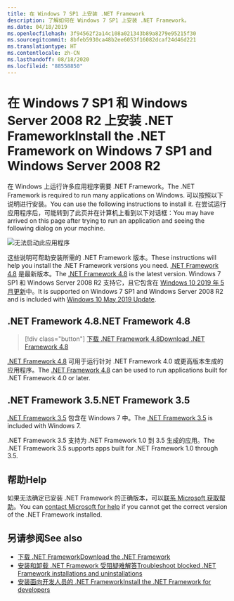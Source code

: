 ```yaml
---
title: 在 Windows 7 SP1 上安装 .NET Framework
description: 了解如何在 Windows 7 SP1 上安装 .NET Framework。
ms.date: 04/18/2019
ms.openlocfilehash: 3f94562f2a14c108a021343b89a8279e95215f30
ms.sourcegitcommit: 8bfeb5930ca48b2ee6053f16082dcaf24d46d221
ms.translationtype: HT
ms.contentlocale: zh-CN
ms.lasthandoff: 08/18/2020
ms.locfileid: "88558850"
---
```

# <a name="install-the-net-framework-on-windows-7-sp1-and-windows-server-2008-r2"></a><span data-ttu-id="36c0e-103">在 Windows 7 SP1 和 Windows Server 2008 R2 上安装 .NET Framework</span><span class="sxs-lookup"><span data-stu-id="36c0e-103">Install the .NET Framework on Windows 7 SP1 and Windows Server 2008 R2</span></span>

<span data-ttu-id="36c0e-104">在 Windows 上运行许多应用程序需要 .NET Framework。</span><span class="sxs-lookup"><span data-stu-id="36c0e-104">The .NET Framework is required to run many applications on Windows.</span></span> <span data-ttu-id="36c0e-105">可以按照以下说明进行安装。</span><span class="sxs-lookup"><span data-stu-id="36c0e-105">You can use the following instructions to install it.</span></span> <span data-ttu-id="36c0e-106">在尝试运行应用程序后，可能转到了此页并在计算机上看到以下对话框：</span><span class="sxs-lookup"><span data-stu-id="36c0e-106">You may have arrived on this page after trying to run an application and seeing the following dialog on your machine.</span></span>

![无法启动此应用程序](./media/this-application-could-not-be-started.png)

<span data-ttu-id="36c0e-108">这些说明可帮助安装所需的 .NET Framework 版本。</span><span class="sxs-lookup"><span data-stu-id="36c0e-108">These instructions will help you install the .NET Framework versions you need.</span></span> <span data-ttu-id="36c0e-109">[.NET Framework 4.8](https://github.com/Microsoft/dotnet/tree/master/releases/net48) 是最新版本。</span><span class="sxs-lookup"><span data-stu-id="36c0e-109">The [.NET Framework 4.8](https://github.com/Microsoft/dotnet/tree/master/releases/net48) is the latest version.</span></span> <span data-ttu-id="36c0e-110">Windows 7 SP1 和 Windows Server 2008 R2 支持它，且它包含在 [Windows 10 2019 年 5 月更新](https://support.microsoft.com/help/4028685/windows-10-get-the-update)中。</span><span class="sxs-lookup"><span data-stu-id="36c0e-110">It is supported on Windows 7 SP1 and Windows Server 2008 R2 and is included with [Windows 10 May 2019 Update](https://support.microsoft.com/help/4028685/windows-10-get-the-update).</span></span>

## <a name="net-framework-48"></a><span data-ttu-id="36c0e-111">.NET Framework 4.8</span><span class="sxs-lookup"><span data-stu-id="36c0e-111">.NET Framework 4.8</span></span>

> [!div class="button"]
> [<span data-ttu-id="36c0e-112">下载 .NET Framework 4.8</span><span class="sxs-lookup"><span data-stu-id="36c0e-112">Download .NET Framework 4.8</span></span>](https://dotnet.microsoft.com/download/dotnet-framework/net48)

<span data-ttu-id="36c0e-113">[.NET Framework 4.8](https://github.com/Microsoft/dotnet/tree/master/releases/net48) 可用于运行针对 .NET Framework 4.0 或更高版本生成的应用程序。</span><span class="sxs-lookup"><span data-stu-id="36c0e-113">The [.NET Framework 4.8](https://github.com/Microsoft/dotnet/tree/master/releases/net48) can be used to run applications built for .NET Framework 4.0 or later.</span></span>

## <a name="net-framework-35"></a><span data-ttu-id="36c0e-114">.NET Framework 3.5</span><span class="sxs-lookup"><span data-stu-id="36c0e-114">.NET Framework 3.5</span></span>

<span data-ttu-id="36c0e-115">[.NET Framework 3.5](https://dotnet.microsoft.com/download/dotnet-framework/net35-sp1) 包含在 Windows 7 中。</span><span class="sxs-lookup"><span data-stu-id="36c0e-115">The [.NET Framework 3.5](https://dotnet.microsoft.com/download/dotnet-framework/net35-sp1) is included with Windows 7.</span></span>

<span data-ttu-id="36c0e-116">.NET Framework 3.5 支持为 .NET Framework 1.0 到 3.5 生成的应用。</span><span class="sxs-lookup"><span data-stu-id="36c0e-116">The .NET Framework 3.5 supports apps built for .NET Framework 1.0 through 3.5.</span></span>

## <a name="help"></a><span data-ttu-id="36c0e-117">帮助</span><span class="sxs-lookup"><span data-stu-id="36c0e-117">Help</span></span>

<span data-ttu-id="36c0e-118">如果无法确定已安装 .NET Framework 的正确版本，可以[联系 Microsoft 获取帮助](mailto:dotnet-install-help@service.microsoft.com?subject=Install-Help)。</span><span class="sxs-lookup"><span data-stu-id="36c0e-118">You can [contact Microsoft for help](mailto:dotnet-install-help@service.microsoft.com?subject=Install-Help) if you cannot get the correct version of the .NET Framework installed.</span></span>

## <a name="see-also"></a><span data-ttu-id="36c0e-119">另请参阅</span><span class="sxs-lookup"><span data-stu-id="36c0e-119">See also</span></span>

- [<span data-ttu-id="36c0e-120">下载 .NET Framework</span><span class="sxs-lookup"><span data-stu-id="36c0e-120">Download the .NET Framework</span></span>](https://dotnet.microsoft.com/download)
- [<span data-ttu-id="36c0e-121">安装和卸载 .NET Framework 受阻疑难解答</span><span class="sxs-lookup"><span data-stu-id="36c0e-121">Troubleshoot blocked .NET Framework installations and uninstallations</span></span>](troubleshoot-blocked-installations-and-uninstallations.md)
- [<span data-ttu-id="36c0e-122">安装面向开发人员的 .NET Framework</span><span class="sxs-lookup"><span data-stu-id="36c0e-122">Install the .NET Framework for developers</span></span>](guide-for-developers.md)
